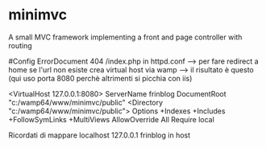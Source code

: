 # minimvc
A small MVC framework implementing a front and page controller with routing


#Config
ErrorDocument 404 /index.php in httpd.conf --> per fare redirect a home se l'url non esiste
crea virtual host via wamp --> il risultato è questo (qui uso porta 8080 perchè altrimenti si picchia con iis)

<VirtualHost 127.0.0.1:8080>
	ServerName frinblog
	DocumentRoot "c:/wamp64/www/minimvc/public"
	<Directory  "c:/wamp64/www/minimvc/public">
		Options +Indexes +Includes +FollowSymLinks +MultiViews
		AllowOverride All
		Require local
	</Directory>
</VirtualHost>

Ricordati di mappare localhost 127.0.0.1 frinblog in host
